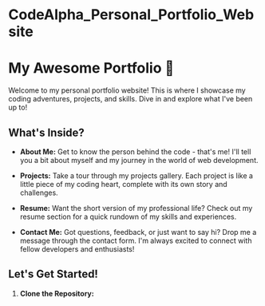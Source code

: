 # CodeAlpha_Personal_Portfolio_Website

# My Awesome Portfolio 🌟

Welcome to my personal portfolio website! This is where I showcase my coding adventures, projects, and skills. Dive in and explore what I've been up to!

## What's Inside?

- **About Me:** Get to know the person behind the code - that's me! I'll tell you a bit about myself and my journey in the world of web development.

- **Projects:** Take a tour through my projects gallery. Each project is like a little piece of my coding heart, complete with its own story and challenges.

- **Resume:** Want the short version of my professional life? Check out my resume section for a quick rundown of my skills and experiences.

- **Contact Me:** Got questions, feedback, or just want to say hi? Drop me a message through the contact form. I'm always excited to connect with fellow developers and enthusiasts!

## Let's Get Started!

1. **Clone the Repository:** 
